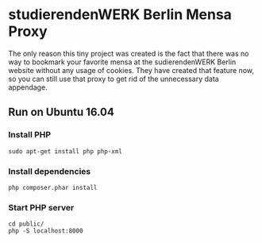 # studierendenWERK Berlin Mensa Proxy

The only reason this tiny project was created is the fact that there was no way to bookmark your favorite mensa at the sudierendenWERK Berlin website without any usage of cookies.
They have created that feature now, so you can still use that proxy to get rid of the unnecessary data appendage.

## Run on Ubuntu 16.04

### Install PHP
```
sudo apt-get install php php-xml
```

### Install dependencies
```
php composer.phar install
```

### Start PHP server
```
cd public/
php -S localhost:8000
```